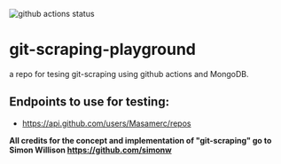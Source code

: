![github actions status](https://github.com/Masamerc/git-scraping-playground/actions/workflows/automation.yml/badge.svg)
# git-scraping-playground
a repo for tesing git-scraping using github actions and MongoDB.

## Endpoints to use for testing:
- https://api.github.com/users/Masamerc/repos


**All credits for the concept and implementation of "git-scraping" go to Simon Willison https://github.com/simonw**
